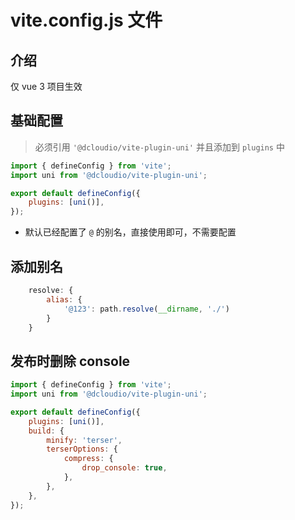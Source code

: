# vite.config.js 文件

## 介绍

仅 vue 3 项目生效

## 基础配置

> 必须引用 `'@dcloudio/vite-plugin-uni'` 并且添加到 `plugins` 中

```js
import { defineConfig } from 'vite';
import uni from '@dcloudio/vite-plugin-uni';

export default defineConfig({
	plugins: [uni()],
});
```

- 默认已经配置了 `@` 的别名，直接使用即可，不需要配置

## 添加别名

```js
	resolve: {
		alias: {
			'@123': path.resolve(__dirname, './')
		}
	}
```

## 发布时删除 console

```js
import { defineConfig } from 'vite';
import uni from '@dcloudio/vite-plugin-uni';

export default defineConfig({
	plugins: [uni()],
	build: {
		minify: 'terser',
		terserOptions: {
			compress: {
				drop_console: true,
			},
		},
	},
});
```
